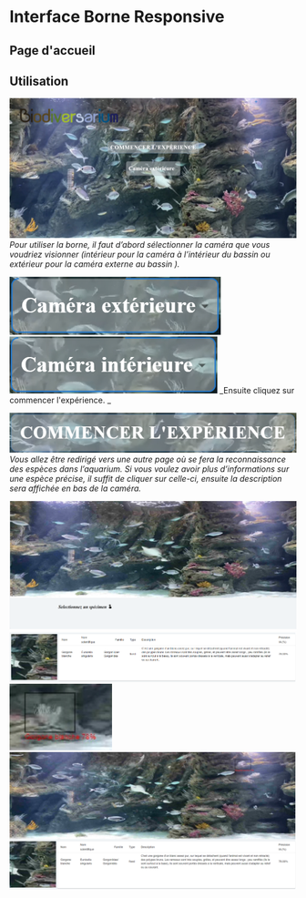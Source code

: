 # Interface Borne Responsive

## Page d'accueil

## Utilisation
![](./img/1.png)
_Pour utiliser la borne, il faut d’abord sélectionner la caméra que vous voudriez visionner (intérieur pour la caméra à l’intérieur du bassin ou extérieur pour la caméra externe au bassin )._

![](./img/2.png)
![](./img/3.png)
_Ensuite cliquez sur commencer l'expérience. _

![](./img/4.png)
_Vous allez être redirigé vers une autre page où se fera la reconnaissance des espèces dans l’aquarium.
Si vous voulez avoir plus d’informations sur  une espèce précise, il suffit de cliquer sur celle-ci, ensuite la description sera affichée en bas de la caméra._

![](./img/5.png)
![](./img/6.png)
![](./img/7.png)
![](./img/8.png)
